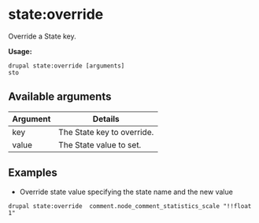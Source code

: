 # state:override
Override a State key.

**Usage:**
```
drupal state:override [arguments]
sto
```

## Available arguments
Argument | Details
---------|-------------
key | The State key to override.
value | The State value to set.

## Examples
* Override state value specifying the state name and the new value
```
drupal state:override  comment.node_comment_statistics_scale "!!float 1"
```
